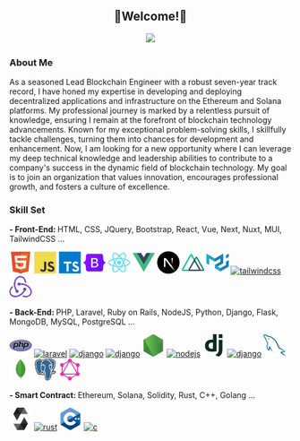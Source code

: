 
<h2 align="center">👋Welcome!👋</h2>
<p align="center">
  <img src="https://readme-typing-svg.herokuapp.com/?lines=Senior%20Blockchain%20Developer;7+%2B%20years%20of%20engineering;Always%20learning%20new%20tech&font=Pacifico&center=true&width=650&height=120&color=58a6ff&vCenter=true&size=45%22"></img>
</p>

<h3 align="left">About Me</h3>

<p align="center">
  <div align="left" width="80%">
    As a seasoned Lead Blockchain Engineer with a robust seven-year track record, I have honed my expertise in developing and deploying decentralized applications and infrastructure on the Ethereum and Solana platforms. My professional journey is marked by a relentless pursuit of knowledge, ensuring I remain at the forefront of blockchain technology advancements. Known for my exceptional problem-solving skills, I skillfully tackle challenges, turning them into chances for development and enhancement. Now, I am looking for a new opportunity where I can leverage my deep technical knowledge and leadership abilities to contribute to a company's success in the dynamic field of blockchain technology. My goal is to join an organization that values innovation, encourages professional growth, and fosters a culture of excellence.
  </div>
  <div>
    <h3 align="left">Skill Set</h3>
    <p><b>- Front-End: </b> HTML, CSS, JQuery, Bootstrap, React, Vue, Next, Nuxt, MUI, TailwindCSS ... </p>
    <p>
      <a href="/" target="_blank" rel="noreferrer"> <img src="https://raw.githubusercontent.com/devicons/devicon/master/icons/html5/html5-original.svg" alt="html" width="40" height="40"/></a>
      <a href="/" target="_blank" rel="noreferrer"> <img src="https://raw.githubusercontent.com/devicons/devicon/master/icons/javascript/javascript-original.svg" alt="javascript" width="40" height="40"/></a>
      <a href="#" target="_blank" rel="noreferrer"> <img src="https://raw.githubusercontent.com/devicons/devicon/master/icons/typescript/typescript-original.svg" alt="typescript" width="40" height="40"/></a>
      <a href="/" target="_blank" rel="noreferrer"> <img src="https://raw.githubusercontent.com/devicons/devicon/master/icons/bootstrap/bootstrap-original.svg" alt="bootstrap" width="40" height="40"/></a>
      <a href="/" target="_blank" rel="noreferrer"> <img src="https://raw.githubusercontent.com/devicons/devicon/master/icons/react/react-original.svg" alt="react" width="40" height="40"/></a>
      <a href="/" target="_blank" rel="noreferrer"> <img src="https://raw.githubusercontent.com/devicons/devicon/master/icons/vuejs/vuejs-original.svg" alt="vuejs" width="40" height="40"/></a>
      <a href="/" target="_blank" rel="noreferrer"> <img src="https://raw.githubusercontent.com/devicons/devicon/master/icons/nextjs/nextjs-original.svg" alt="next" width="40" height="40"/></a>
      <a href="/" target="_blank" rel="noreferrer"> <img src="https://raw.githubusercontent.com/devicons/devicon/master/icons/nuxtjs/nuxtjs-original.svg" alt="nuxt" width="40" height="40"/></a>
      <a href="/" target="_blank" rel="noreferrer"> <img src="https://raw.githubusercontent.com/devicons/devicon/master/icons/materialui/materialui-original.svg" alt="mui" width="40" height="40"/></a>
      <a href="/" target="_blank" rel="noreferrer"> <img src="https://cdn.jsdelivr.net/gh/devicons/devicon@latest/icons/tailwindcss/tailwindcss-original.svg" alt="tailwindcss" width="40" height="40"/></a>
      <a href="/" target="_blank" rel="noreferrer"> <img src="https://raw.githubusercontent.com/devicons/devicon/master/icons/redux/redux-original.svg" alt="redux" width="40" height="40"/></a>
    </p>
    <p><b>- Back-End: </b> PHP, Laravel, Ruby on Rails, NodeJS, Python, Django, Flask, MongoDB, MySQL, PostgreSQL ... </p>
		<p>
      <a href="/" target="_blank" rel="noreferrer"> <img src="https://raw.githubusercontent.com/devicons/devicon/master/icons/php/php-original.svg" alt="php" width="40" height="40"/></a>
      <a href="/" target="_blank" rel="noreferrer"> <img src="https://cdn.jsdelivr.net/gh/devicons/devicon@latest/icons/laravel/laravel-original.svg" alt="laravel" width="40" height="40"/></a>
      <a href="/" target="_blank" rel="noreferrer"> <img src="https://cdn.jsdelivr.net/gh/devicons/devicon@latest/icons/ruby/ruby-original.svg" alt="django" width="40" height="40"/></a>
      <a href="/" target="_blank" rel="noreferrer"> <img src="https://cdn.jsdelivr.net/gh/devicons/devicon@latest/icons/rails/rails-plain-wordmark.svg" alt="django" width="40" height="40"/></a>
      <a href="/" target="_blank" rel="noreferrer"> <img src="https://raw.githubusercontent.com/devicons/devicon/master/icons/nodejs/nodejs-original.svg" alt="nodejs" width="40" height="40"/></a>
	        <a href="/" target="_blank" rel="noreferrer"> <img src="https://cdn.jsdelivr.net/gh/devicons/devicon@latest/icons/python/python-original.svg" alt="nodejs" width="40" height="40"/></a>
      <a href="/" target="_blank" rel="noreferrer"> <img src="https://raw.githubusercontent.com/devicons/devicon/master/icons/django/django-plain.svg" alt="django" width="40" height="40"/></a>
      <a href="/" target="_blank" rel="noreferrer"> <img src="https://cdn.jsdelivr.net/gh/devicons/devicon@latest/icons/flask/flask-original.svg" alt="django" width="40" height="40"/></a>
      <a href="/" target="_blank" rel="noreferrer"> <img src="https://raw.githubusercontent.com/devicons/devicon/master/icons/mysql/mysql-original.svg" alt="mysql" width="40" height="40"/></a>
      <a href="/" target="_blank" rel="noreferrer"> <img src="https://raw.githubusercontent.com/devicons/devicon/master/icons/mongodb/mongodb-original.svg" alt="mongodb" width="40" height="40"/></a>
      <a href="/" target="_blank" rel="noreferrer"> <img src="https://raw.githubusercontent.com/devicons/devicon/master/icons/postgresql/postgresql-original.svg" alt="postgresql" width="40" height="40"/></a>
      <!-- <a href="/" target="_blank" rel="noreferrer"> <img src="https://raw.githubusercontent.com/devicons/devicon/master/icons/spring/spring-original.svg" alt="spring" width="40" height="40"/> </a> -->
      <a href="/" target="_blank" rel="noreferrer"> <img src="https://raw.githubusercontent.com/devicons/devicon/master/icons/graphql/graphql-plain.svg" alt="graphql" width="40" height="40"/></a>
      <!--<a href="/" target="_blank" rel="noreferrer"> <img src="https://raw.githubusercontent.com/devicons/devicon/master/icons/java/java-original.svg" alt="java" width="40" height="40"/> </a> -->
    </p>
    <p><b>- Smart Contract: </b> Ethereum, Solana, Solidity, Rust, C++, Golang ... </p>
	<p>
      <a href="/" target="_blank" rel="noreferrer"> <img src="https://raw.githubusercontent.com/devicons/devicon/master/icons/solidity/solidity-original.svg" alt="solidity" width="40" height="40"/></a>
      <a href="/" target="_blank" rel="noreferrer"> <img src="https://cdn.jsdelivr.net/gh/devicons/devicon@latest/icons/rust/rust-original.svg" alt="rust" width="40" height="40"/></a>
      <a href="/" target="_blank" rel="noreferrer"> <img src="https://raw.githubusercontent.com/devicons/devicon/master/icons/cplusplus/cplusplus-original.svg" alt="c" width="40" height="40"/></a>
      <a href="/" target="_blank" rel="noreferrer"> <img src="https://cdn.jsdelivr.net/gh/devicons/devicon@latest/icons/go/go-original-wordmark.svg" alt="c" width="40" height="40"/></a>
    </p>
  </div>
</p>
